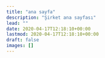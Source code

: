 ```yaml
---
title: "ana sayfa"
description: "Şirket ana sayfası"
lead: ""
date: 2020-04-17T12:18:10+00:00
lastmod: 2020-04-17T12:18:10+00:00
draft: false
images: []
---
```

